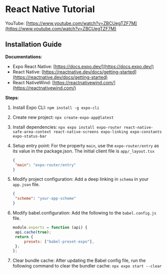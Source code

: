 # React Native Tutorial

YouTube: [https://www.youtube.com/watch?v=ZBCUegTZF7M](https://www.youtube.com/watch?v=ZBCUegTZF7M)

## Installation Guide

**Documentations**:

- Expo React Native: [https://docs.expo.dev/](https://docs.expo.dev/)
- React Native: [https://reactnative.dev/docs/getting-started](https://reactnative.dev/docs/getting-started)
- React NativeWind: [https://reactnativewind.com/](https://reactnativewind.com/)

**Steps**:

1. Install Expo CLI: `npm install -g expo-cli`
2. Create new project: `npx create-expo-app@latest`
3. Install dependencies: `npx expo install expo-router react-native-safe-area-context react-native-screens expo-linking expo-constants expo-status-bar`
4. Setup entry point: For the property `main`, use the `expo-router/entry` as its value in the package.json. The initial client file is `app/_layout.tsx`

   ```json
   {
   	"main": "expo-router/entry"
   }
   ```

5. Modify project configuration: Add a deep linking in `schema` in your `app.json` file.

   ```json
   {
   	"scheme": "your-app-scheme"
   }
   ```

6. Modify babel.configuration: Add the following to the `babel.config.js` file.

   ```js
   module.exports = function (api) {
   	api.cache(true);
   	return {
   		presets: ["babel-preset-expo"],
   	};
   };
   ```

7. Clear bundle cache: After updating the Babel config file, run the following command to clear the bundler cache: `npx expo start --clear`
